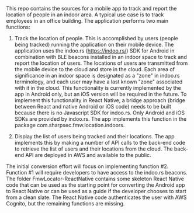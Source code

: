 This repo contains the sources for a mobile app to track and report the location of people in 
an indoor area.  A typical use case is to track employees in an office building.
The application performs two main functions:

1.  Track the location of people.  This is accomplished by users (people being tracked) running 
the application on their mobile device.  The application uses the indoo.rs (https://indoo.rs/)
SDK for Android in combination with BLE beacons installed in an indoor space to track and
report the location of users.  The locations of users are transmitted from the mobile device 
to the cloud and store in the cloud.  Each area of significance in an indoor space is 
designated as a "zone" in indoo.rs terminology, and each user may have a last known "zone" 
associated with it in the cloud.  This functionality is currently implemented by the app in 
Android only, but an iOS version will be required in the future.  To implement this functionality
in React Native, a bridge approach (bridge between React and native Android or iOS code) needs 
to be built because there is no Javascript SDK for indoo.rs.  Only Android and iOS SDKs are 
provided by indoo.rs.  The app implements this function in the package com.sharpsec.fmw.location.indoors.

2.  Display the list of users being tracked and their locations.  The app implements this by 
making a number of API calls to the back-end code to retrieve the list of users and their 
locations from the cloud.  The back-end API are deployed in AWS and available to the public.

The initial conversion effort will focus on implementing function #2.  Function #1 will require 
developers to have access to the indoo.rs beacons.  The folder FmwLocator-ReactNative contains
some skeleton React Native code that can be used as the starting point for converting the 
Android app to React Native or can be used as a guide if the developer chooses to start 
from a clean slate.  The React Native code authenticates the user with AWS Cognito, but the 
remaining functions are missing.
